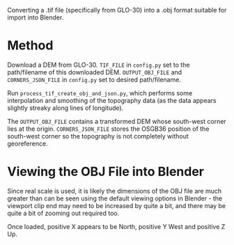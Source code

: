 Converting a .tif file (specifically from GLO-30) into a .obj format suitable for import into Blender.

# Method
Download a DEM from GLO-30. `TIF_FILE` in `config.py` set to the path/filename of this downloaded DEM. `OUTPUT_OBJ_FILE` and `CORNERS_JSON_FILE` in `config.py` set to desired path/filename.

Run `process_tif_create_obj_and_json.py`, which performs some interpolation and smoothing of the topography data (as the data appears slightly streaky along lines of longitude).

The `OUTPUT_OBJ_FILE` contains a transformed DEM whose south-west corner lies at the origin. `CORNERS_JSON_FILE` stores the OSGB36 position of the south-west corner so the topography is not completely without georeference.

# Viewing the OBJ File into Blender
Since real scale is used, it is likely the dimensions of the OBJ file are much greater than can be seen using the default viewing options in Blender - the viewport clip end may need to be increased by quite a bit, and there may be quite a bit of zooming out required too.

Once loaded, positive X appears to be North, positive Y West and positive Z Up.
